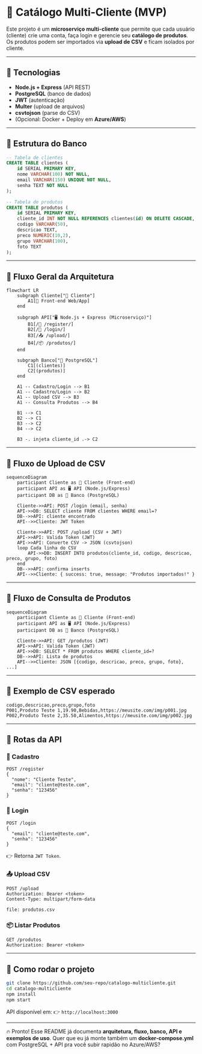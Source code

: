 # 🛒 Catálogo Multi-Cliente (MVP)

Este projeto é um **microserviço multi-cliente** que permite que cada usuário (cliente) crie uma conta, faça login e gerencie seu **catálogo de produtos**.
Os produtos podem ser importados via **upload de CSV** e ficam isolados por cliente.

---

## 🔹 Tecnologias

* **Node.js + Express** (API REST)
* **PostgreSQL** (banco de dados)
* **JWT** (autenticação)
* **Multer** (upload de arquivos)
* **csvtojson** (parse do CSV)
* (Opcional: Docker + Deploy em **Azure/AWS**)

---

## 🔹 Estrutura do Banco

```sql
-- Tabela de clientes
CREATE TABLE clientes (
    id SERIAL PRIMARY KEY,
    nome VARCHAR(100) NOT NULL,
    email VARCHAR(150) UNIQUE NOT NULL,
    senha TEXT NOT NULL
);

-- Tabela de produtos
CREATE TABLE produtos (
    id SERIAL PRIMARY KEY,
    cliente_id INT NOT NULL REFERENCES clientes(id) ON DELETE CASCADE,
    codigo VARCHAR(50),
    descricao TEXT,
    preco NUMERIC(10,2),
    grupo VARCHAR(100),
    foto TEXT
);
```

---

## 🔹 Fluxo Geral da Arquitetura

```mermaid
flowchart LR
    subgraph Cliente["👤 Cliente"]
        A1[📱 Front-end Web/App]
    end

    subgraph API["🖥️ Node.js + Express (Microserviço)"]
        B1[/🔑 /register/]
        B2[/🔑 /login/]
        B3[/📤 /upload/]
        B4[/📦 /produtos/]
    end

    subgraph Banco["🐘 PostgreSQL"]
        C1[(clientes)]
        C2[(produtos)]
    end

    A1 -- Cadastro/Login --> B1
    A1 -- Cadastro/Login --> B2
    A1 -- Upload CSV --> B3
    A1 -- Consulta Produtos --> B4

    B1 --> C1
    B2 --> C1
    B3 --> C2
    B4 --> C2

    B3 -. injeta cliente_id .-> C2
```

---

## 🔹 Fluxo de Upload de CSV

```mermaid
sequenceDiagram
    participant Cliente as 👤 Cliente (Front-end)
    participant API as 🖥️ API (Node.js/Express)
    participant DB as 🐘 Banco (PostgreSQL)

    Cliente->>API: POST /login (email, senha)
    API->>DB: SELECT cliente FROM clientes WHERE email=?
    DB-->>API: cliente encontrado
    API-->>Cliente: JWT Token

    Cliente->>API: POST /upload (CSV + JWT)
    API->>API: Valida Token (JWT)
    API->>API: Converte CSV -> JSON (csvtojson)
    loop Cada linha do CSV
        API->>DB: INSERT INTO produtos(cliente_id, codigo, descricao, preco, grupo, foto)
    end
    DB-->>API: confirma inserts
    API-->>Cliente: { success: true, message: "Produtos importados!" }
```

---

## 🔹 Fluxo de Consulta de Produtos

```mermaid
sequenceDiagram
    participant Cliente as 👤 Cliente (Front-end)
    participant API as 🖥️ API (Node.js/Express)
    participant DB as 🐘 Banco (PostgreSQL)

    Cliente->>API: GET /produtos (JWT)
    API->>API: Valida Token (JWT)
    API->>DB: SELECT * FROM produtos WHERE cliente_id=?
    DB-->>API: Lista de produtos
    API-->>Cliente: JSON [{codigo, descricao, preco, grupo, foto}, ...]
```

---

## 🔹 Exemplo de CSV esperado

```csv
codigo,descricao,preco,grupo,foto
P001,Produto Teste 1,19.90,Bebidas,https://meusite.com/img/p001.jpg
P002,Produto Teste 2,35.50,Alimentos,https://meusite.com/img/p002.jpg
```

---

## 🔹 Rotas da API

### 🔑 Cadastro

```http
POST /register
{
  "nome": "Cliente Teste",
  "email": "cliente@teste.com",
  "senha": "123456"
}
```

### 🔑 Login

```http
POST /login
{
  "email": "cliente@teste.com",
  "senha": "123456"
}
```

👉 Retorna `JWT Token`.

### 📤 Upload CSV

```http
POST /upload
Authorization: Bearer <token>
Content-Type: multipart/form-data

file: produtos.csv
```

### 📦 Listar Produtos

```http
GET /produtos
Authorization: Bearer <token>
```

---

## 🔹 Como rodar o projeto

```bash
git clone https://github.com/seu-repo/catalogo-multicliente.git
cd catalogo-multicliente
npm install
npm start
```

API disponível em:
👉 `http://localhost:3000`

---

🔥 Pronto! Esse README já documenta **arquitetura, fluxo, banco, API e exemplos de uso**.
Quer que eu já monte também um **docker-compose.yml** com PostgreSQL + API pra você subir rapidão no Azure/AWS?
